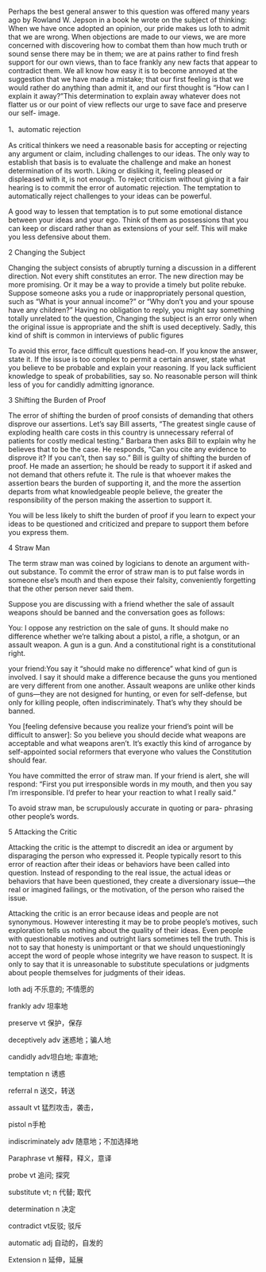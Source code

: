 

Perhaps the best general answer to this question was offered many years ago by Rowland W. Jepson in a book he wrote on the subject of thinking: When we have once adopted an opinion, our pride makes us loth to admit that we are wrong. When objections are made to our views, we are more concerned with discovering how to combat them than how much truth or sound sense there may be in them; we are at pains rather to find fresh support for our own views, than to face frankly any new facts that appear to contradict them. We all know how easy it is to become annoyed at the suggestion that we have made a mistake; that our first feeling is that we would rather do anything than admit it, and our first thought is “How can I explain it away?”This determination to explain away whatever does not flatter us or our point of view reflects our urge to save face and preserve our self- image.

1、automatic rejection

As critical thinkers we need a reasonable basis for accepting or rejecting any argument or claim, including challenges to our ideas. The only way to establish that basis is to evaluate the challenge and make an honest determination of its worth. Liking or disliking it, feeling pleased or displeased with it, is not enough. To reject criticism without giving it a fair hearing is to commit the error of automatic rejection. The temptation to automatically reject challenges to your ideas can be powerful. 

A good way to lessen that temptation is to put some emotional distance between your ideas and your ego. Think of them as possessions that you can keep or discard rather than as extensions of your self. This will make you less defensive about them.

2 Changing the Subject 

Changing the subject consists of abruptly turning a discussion in a different direction. Not every shift constitutes an error. The new direction may be more promising. Or it may be a way to provide a timely but polite rebuke. Suppose someone asks you a rude or inappropriately personal question, such as “What is your annual income?” or “Why don’t you and your spouse have any children?” Having no obligation to reply, you might say something totally unrelated to the question, Changing the subject is an error only when the original issue is appropriate and the shift is used deceptively. Sadly, this kind of shift is common in interviews of public figures 

To avoid this error, face difficult questions head-on. If you know the answer, state it. If the issue is too complex to permit a certain answer, state what you believe to be probable and explain your reasoning. If you lack sufficient knowledge to speak of probabilities, say so. No reasonable person will think less of you for candidly admitting ignorance.

3 Shifting the Burden of Proof 

The error of shifting the burden of proof consists of demanding that others disprove our assertions. Let’s say Bill asserts, “The greatest single cause of exploding health care costs in this country is unnecessary referral of patients for costly medical testing.” Barbara then asks Bill to explain why he believes that to be the case. He responds, “Can you cite any evidence to disprove it? If you can’t, then say so.” Bill is guilty of shifting the burden of proof. He made an assertion; he should be ready to support it if asked and not demand that others refute it. The rule is that whoever makes the assertion bears the burden of supporting it, and the more the assertion departs from what knowledgeable people believe, the greater the responsibility of the person making the assertion to support it. 

You will be less likely to shift the burden of proof if you learn to expect your ideas to be questioned and criticized and prepare to support them before you express them. 

4 Straw Man 

The term straw man was coined by logicians to denote an argument with- out substance. To commit the error of straw man is to put false words in someone else’s mouth and then expose their falsity, conveniently forgetting that the other person never said them. 

Suppose you are discussing with a friend whether the sale of assault weapons should be banned and the conversation goes as follows: 

You: I oppose any restriction on the sale of guns. It should make no difference whether we’re talking about a pistol, a rifle, a shotgun, or an assault weapon. A gun is a gun. And a constitutional right is a constitutional right. 

your friend:You say it “should make no difference” what kind of gun is involved. I say it should make a difference because the guns you mentioned are very different from one another. Assault weapons are unlike other kinds of guns—they are not designed for hunting, or even for self-defense, but only for killing people, often indiscriminately. That’s why they should be banned. 

You [feeling defensive because you realize your friend’s point will be difficult to answer]: So you believe you should decide what weapons are acceptable and what weapons aren’t. It’s exactly this kind of arrogance by self-appointed social reformers that everyone who values the Constitution should fear. 

You have committed the error of straw man. If your friend is alert, she will respond: “First you put irresponsible words in my mouth, and then you say I’m irresponsible. I’d prefer to hear your reaction to what I really said.” 

To avoid straw man, be scrupulously accurate in quoting or para- phrasing other people’s words. 

5 Attacking the Critic 

Attacking the critic is the attempt to discredit an idea or argument by disparaging the person who expressed it. People typically resort to this error of reaction after their ideas or behaviors have been called into question. Instead of responding to the real issue, the actual ideas or behaviors that have been questioned, they create a diversionary issue—the real or imagined failings, or the motivation, of the person who raised the issue. 

Attacking the critic is an error because ideas and people are not synonymous. However interesting it may be to probe people’s motives, such exploration tells us nothing about the quality of their ideas. Even people with questionable motives and outright liars sometimes tell the truth. This is not to say that honesty is unimportant or that we should unquestioningly accept the word of people whose integrity we have reason to suspect. It is only to say that it is unreasonable to substitute speculations or judgments about people themselves for judgments of their ideas. 



loth adj 不乐意的; 不情愿的

frankly adv 坦率地

preserve vt 保护，保存

deceptively adv 迷惑地；骗人地

candidly adv坦白地; 率直地;

temptation n 诱惑

referral n 送交，转送

assault vt 猛烈攻击，袭击，

pistol n手枪

indiscriminately adv 随意地；不加选择地

Paraphrase  vt 解释，释义，意译

probe vt 追问; 探究

substitute vt; n 代替; 取代

determination n 决定

contradict vt反驳; 驳斥

automatic adj 自动的，自发的

Extension  n  延伸，延展



